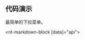 

## 代码演示

<nt-example>
  <nt-example-showcase>
    <example-scrim-basic></example-scrim-basic>
  </nt-example-showcase>
  <nt-example-legend title="基本">最简单的下拉菜单。</nt-example-legend>
  <nt-example-code [code]="basicCode"></nt-example-code>
</nt-example>


<nt-markdown-block [data]="api"></nt-markdown-block>
